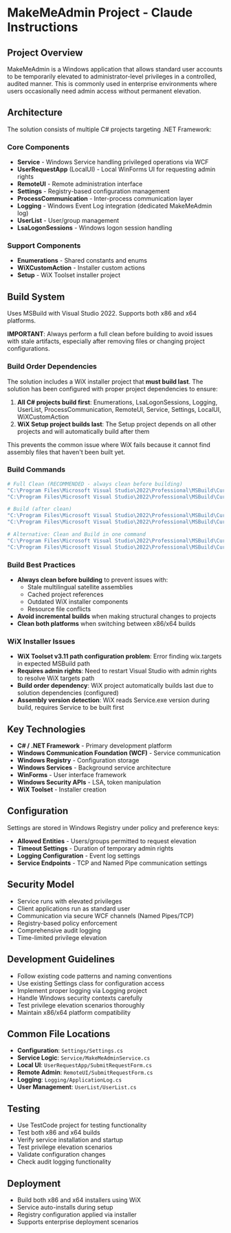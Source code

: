 # MakeMeAdmin Project - Claude Instructions

## Project Overview
MakeMeAdmin is a Windows application that allows standard user accounts to be temporarily elevated to administrator-level privileges in a controlled, audited manner. This is commonly used in enterprise environments where users occasionally need admin access without permanent elevation.

## Architecture
The solution consists of multiple C# projects targeting .NET Framework:

### Core Components
- **Service** - Windows Service handling privileged operations via WCF
- **UserRequestApp** (LocalUI) - Local WinForms UI for requesting admin rights
- **RemoteUI** - Remote administration interface
- **Settings** - Registry-based configuration management
- **ProcessCommunication** - Inter-process communication layer
- **Logging** - Windows Event Log integration (dedicated MakeMeAdmin log)
- **UserList** - User/group management
- **LsaLogonSessions** - Windows logon session handling

### Support Components
- **Enumerations** - Shared constants and enums
- **WiXCustomAction** - Installer custom actions
- **Setup** - WiX Toolset installer project

## Build System
Uses MSBuild with Visual Studio 2022. Supports both x86 and x64 platforms.

**IMPORTANT**: Always perform a full clean before building to avoid issues with stale artifacts, especially after removing files or changing project configurations.

### Build Order Dependencies
The solution includes a WiX installer project that **must build last**. The solution has been configured with proper project dependencies to ensure:

1. **All C# projects build first**: Enumerations, LsaLogonSessions, Logging, UserList, ProcessCommunication, RemoteUI, Service, Settings, LocalUI, WiXCustomAction
2. **WiX Setup project builds last**: The Setup project depends on all other projects and will automatically build after them

This prevents the common issue where WiX fails because it cannot find assembly files that haven't been built yet.

### Build Commands
```bash
# Full Clean (RECOMMENDED - always clean before building)
"C:\Program Files\Microsoft Visual Studio\2022\Professional\MSBuild\Current\Bin\MSBuild.exe" MakeMeAdmin.sln -t:Clean -p:Configuration=Release -p:Platform=x86
"C:\Program Files\Microsoft Visual Studio\2022\Professional\MSBuild\Current\Bin\MSBuild.exe" MakeMeAdmin.sln -t:Clean -p:Configuration=Release -p:Platform=x64

# Build (after clean)
"C:\Program Files\Microsoft Visual Studio\2022\Professional\MSBuild\Current\Bin\MSBuild.exe" MakeMeAdmin.sln -t:Build -p:Configuration=Release -p:Platform=x86
"C:\Program Files\Microsoft Visual Studio\2022\Professional\MSBuild\Current\Bin\MSBuild.exe" MakeMeAdmin.sln -t:Build -p:Configuration=Release -p:Platform=x64

# Alternative: Clean and Build in one command
"C:\Program Files\Microsoft Visual Studio\2022\Professional\MSBuild\Current\Bin\MSBuild.exe" MakeMeAdmin.sln -t:Clean;Build -p:Configuration=Release -p:Platform=x86
"C:\Program Files\Microsoft Visual Studio\2022\Professional\MSBuild\Current\Bin\MSBuild.exe" MakeMeAdmin.sln -t:Clean;Build -p:Configuration=Release -p:Platform=x64
```

### Build Best Practices
- **Always clean before building** to prevent issues with:
  - Stale multilingual satellite assemblies
  - Cached project references
  - Outdated WiX installer components
  - Resource file conflicts
- **Avoid incremental builds** when making structural changes to projects
- **Clean both platforms** when switching between x86/x64 builds

### WiX Installer Issues
- **WiX Toolset v3.11 path configuration problem**: Error finding wix.targets in expected MSBuild path
- **Requires admin rights**: Need to restart Visual Studio with admin rights to resolve WiX targets path
- **Build order dependency**: WiX project automatically builds last due to solution dependencies (configured)
- **Assembly version detection**: WiX reads Service.exe version during build, requires Service to be built first

## Key Technologies
- **C# / .NET Framework** - Primary development platform
- **Windows Communication Foundation (WCF)** - Service communication
- **Windows Registry** - Configuration storage
- **Windows Services** - Background service architecture
- **WinForms** - User interface framework
- **Windows Security APIs** - LSA, token manipulation
- **WiX Toolset** - Installer creation

## Configuration
Settings are stored in Windows Registry under policy and preference keys:
- **Allowed Entities** - Users/groups permitted to request elevation
- **Timeout Settings** - Duration of temporary admin rights
- **Logging Configuration** - Event log settings
- **Service Endpoints** - TCP and Named Pipe communication settings

## Security Model
- Service runs with elevated privileges
- Client applications run as standard user
- Communication via secure WCF channels (Named Pipes/TCP)
- Registry-based policy enforcement
- Comprehensive audit logging
- Time-limited privilege elevation

## Development Guidelines
- Follow existing code patterns and naming conventions
- Use existing Settings class for configuration access
- Implement proper logging via Logging project
- Handle Windows security contexts carefully
- Test privilege elevation scenarios thoroughly
- Maintain x86/x64 platform compatibility

## Common File Locations
- **Configuration**: `Settings/Settings.cs`
- **Service Logic**: `Service/MakeMeAdminService.cs`
- **Local UI**: `UserRequestApp/SubmitRequestForm.cs`
- **Remote Admin**: `RemoteUI/SubmitRequestForm.cs`
- **Logging**: `Logging/ApplicationLog.cs`
- **User Management**: `UserList/UserList.cs`

## Testing
- Use TestCode project for testing functionality
- Test both x86 and x64 builds
- Verify service installation and startup
- Test privilege elevation scenarios
- Validate configuration changes
- Check audit logging functionality

## Deployment
- Build both x86 and x64 installers using WiX
- Service auto-installs during setup
- Registry configuration applied via installer
- Supports enterprise deployment scenarios